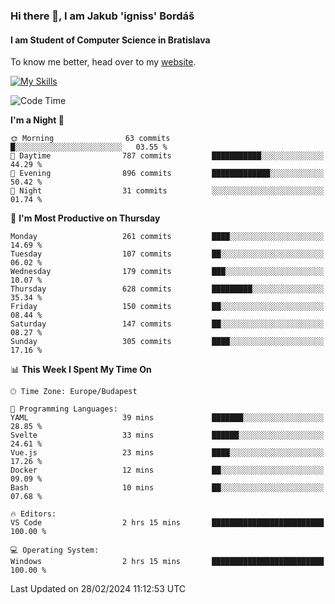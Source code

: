 ### Hi there 👋, I am Jakub 'igniss' Bordáš

#### I am Student of Computer Science in Bratislava
To know me better, head over to my [website](https://bordas.sk).

[![My Skills](https://skillicons.dev/icons?i=js,html,css,figma,svelte,java,kotlin,python,postgresql,typescript,nest,nodejs)](https://bordas.sk)


<!--START_SECTION:waka-->
![Code Time](http://img.shields.io/badge/Code%20Time-1%2C415%20hrs%2021%20mins-blue)

**I'm a Night 🦉** 

```text
🌞 Morning                63 commits          █░░░░░░░░░░░░░░░░░░░░░░░░   03.55 % 
🌆 Daytime                787 commits         ███████████░░░░░░░░░░░░░░   44.29 % 
🌃 Evening                896 commits         █████████████░░░░░░░░░░░░   50.42 % 
🌙 Night                  31 commits          ░░░░░░░░░░░░░░░░░░░░░░░░░   01.74 % 
```
📅 **I'm Most Productive on Thursday** 

```text
Monday                   261 commits         ████░░░░░░░░░░░░░░░░░░░░░   14.69 % 
Tuesday                  107 commits         ██░░░░░░░░░░░░░░░░░░░░░░░   06.02 % 
Wednesday                179 commits         ███░░░░░░░░░░░░░░░░░░░░░░   10.07 % 
Thursday                 628 commits         █████████░░░░░░░░░░░░░░░░   35.34 % 
Friday                   150 commits         ██░░░░░░░░░░░░░░░░░░░░░░░   08.44 % 
Saturday                 147 commits         ██░░░░░░░░░░░░░░░░░░░░░░░   08.27 % 
Sunday                   305 commits         ████░░░░░░░░░░░░░░░░░░░░░   17.16 % 
```


📊 **This Week I Spent My Time On** 

```text
🕑︎ Time Zone: Europe/Budapest

💬 Programming Languages: 
YAML                     39 mins             ███████░░░░░░░░░░░░░░░░░░   28.85 % 
Svelte                   33 mins             ██████░░░░░░░░░░░░░░░░░░░   24.61 % 
Vue.js                   23 mins             ████░░░░░░░░░░░░░░░░░░░░░   17.26 % 
Docker                   12 mins             ██░░░░░░░░░░░░░░░░░░░░░░░   09.09 % 
Bash                     10 mins             ██░░░░░░░░░░░░░░░░░░░░░░░   07.68 % 

🔥 Editors: 
VS Code                  2 hrs 15 mins       █████████████████████████   100.00 % 

💻 Operating System: 
Windows                  2 hrs 15 mins       █████████████████████████   100.00 % 
```


 Last Updated on 28/02/2024 11:12:53 UTC
<!--END_SECTION:waka-->
